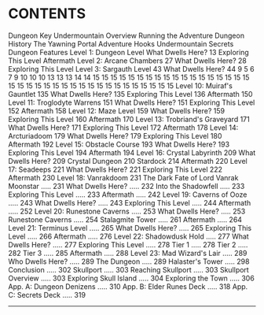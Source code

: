 # CONTENTS

Dungeon Key
Undermountain Overview
Running the Adventure
Dungeon History
The Yawning Portal
Adventure Hooks
Undermountain Secrets
Dungeon Features
Level 1: Dungeon Level
What Dwells Here?
13
Exploring This Level
Aftermath
Level 2: Arcane Chambers
27
What Dwells Here?
28
Exploring This Level
Level 3: Sargauth Level
43
What Dwells Here?
44
9
5
6
7
9
10
10
10
13
13
13
14
14
15
15
15
15
15
15
15
15
15
15
15
15
15
15
15
15
15
15
15
15
15
15
15
15
15
15
15
15
15
15
15
15
15
15
15
15
15
Level 10: Muiraf's Gauntlet
135
What Dwells Here?
135
Exploring This Level
136
Aftermath
150
Level 11: Troglodyte Warrens
151
What Dwells Here?
151
Exploring This Level
152
Aftermath
158
Level 12: Maze Level
159
What Dwells Here?
159
Exploring This Level
160
Aftermath
170
Level 13: Trobriand's Graveyard
171
What Dwells Here?
171
Exploring This Level
172
Aftermath
178
Level 14: Arcturiadoom
179
What Dwells Here?
179
Exploring This Level
180
Aftermath
192
Level 15: Obstacle Course
193
What Dwells Here?
193
Exploring This Level
194
Aftermath
194
Level 16: Crystal Labyrinth
209
What Dwells Here?
209
Crystal Dungeon
210
Stardock
214
Aftermath
220
Level 17: Seadeeps
221
What Dwells Here?
221
Exploring This Level
222
Aftermath
230
Level 18: Vanrakdoom
231
The Dark Fate of Lord Vanrak Moonstar ..... 231
What Dwells Here? ..... 232
Into the Shadowfell ..... 233
Exploring This Level ..... 233
Aftermath ..... 242
Level 19: Caverns of Ooze ..... 243
What Dwells Here? ..... 243
Exploring This Level ..... 244
Aftermath ..... 252
Level 20: Runestone Caverns ..... 253
What Dwells Here? ..... 253
Runestone Caverns ..... 254
Stalagmite Tower ..... 261
Aftermath ..... 264
Level 21: Terminus Level ..... 265
What Dwells Here? ..... 265
Exploring This Level ..... 266
Aftermath ..... 276
Level 22: Shadowdusk Hold ..... 277
What Dwells Here? ..... 277
Exploring This Level ..... 278
Tier 1 ..... 278
Tier 2 ..... 282
Tier 3 ..... 285
Aftermath ..... 288
Level 23: Mad Wizard's Lair ..... 289
Who Dwells Here? ..... 289
The Dungeon ..... 289
Halaster's Tower ..... 298
Conclusion ..... 302
Skullport ..... 303
Reaching Skullport ..... 303
Skullport Overview ..... 303
Exploring Skull Island ..... 304
Exploring the Town ..... 306
App. A: Dungeon Denizens ..... 310
App. B: Elder Runes Deck ..... 318
App. C: Secrets Deck ..... 319

---